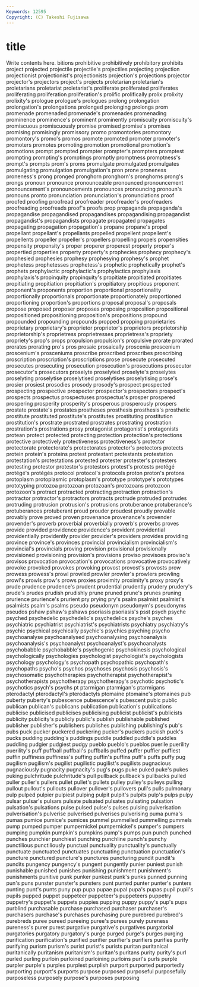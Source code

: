 ```yaml
---
Keywords: 12595 
Copyright: (C) Takeshi Fujisawa
---
```


# title

Write contents here.
bitions
prohibitive prohibitively prohibitory prohibits project projected projectile projectile's projectiles projecting
projection projectionist projectionist's projectionists projection's projections projector projector's projectors project's
projects proletarian proletarian's proletarians proletariat proletariat's proliferate proliferated proliferates proliferating
proliferation proliferation's prolific prolifically prolix prolixity prolixity's prologue prologue's prologues
prolong prolongation prolongation's prolongations prolonged prolonging prolongs prom promenade promenaded
promenade's promenades promenading prominence prominence's prominent prominently promiscuity promiscuity's promiscuous
promiscuously promise promised promise's promises promising promisingly promissory promo promontories
promontory promontory's promo's promos promote promoted promoter promoter's promoters promotes
promoting promotion promotional promotion's promotions prompt prompted prompter prompter's prompters
promptest prompting prompting's promptings promptly promptness promptness's prompt's prompts prom's
proms promulgate promulgated promulgates promulgating promulgation promulgation's pron prone proneness
proneness's prong pronged pronghorn pronghorn's pronghorns prong's prongs pronoun pronounce
pronounceable pronounced pronouncement pronouncement's pronouncements pronounces pronouncing pronoun's pronouns pronto
pronunciation pronunciation's pronunciations proof proofed proofing proofread proofreader proofreader's proofreaders
proofreading proofreads proof's proofs prop propaganda propaganda's propagandise propagandised propagandises
propagandising propagandist propagandist's propagandists propagate propagated propagates propagating propagation propagation's
propane propane's propel propellant propellant's propellants propelled propellent propellent's propellents
propeller propeller's propellers propelling propels propensities propensity propensity's proper properer
properest properly proper's propertied properties property property's prophecies prophecy prophecy's
prophesied prophesies prophesy prophesying prophesy's prophet prophetess prophetesses prophetess's prophetic
prophetically prophet's prophets prophylactic prophylactic's prophylactics prophylaxis prophylaxis's propinquity propinquity's
propitiate propitiated propitiates propitiating propitiation propitiation's propitiatory propitious proponent proponent's
proponents proportion proportional proportionality proportionally proportionals proportionate proportionately proportioned proportioning
proportion's proportions proposal proposal's proposals propose proposed proposer proposes proposing
proposition propositional propositioned propositioning proposition's propositions propound propounded propounding propounds
propped propping proprietaries proprietary proprietary's proprietor proprietor's proprietors proprietorship proprietorship's
proprietress proprietresses proprietress's propriety propriety's prop's props propulsion propulsion's propulsive
prorate prorated prorates prorating pro's pros prosaic prosaically proscenia proscenium
proscenium's prosceniums proscribe proscribed proscribes proscribing proscription proscription's proscriptions prose
prosecute prosecuted prosecutes prosecuting prosecution prosecution's prosecutions prosecutor prosecutor's prosecutors
proselyte proselyted proselyte's proselytes proselyting proselytise proselytised proselytises proselytising prose's
prosier prosiest prosodies prosody prosody's prospect prospected prospecting prospective prospector
prospector's prospectors prospect's prospects prospectus prospectuses prospectus's prosper prospered prospering
prosperity prosperity's prosperous prosperously prospers prostate prostate's prostates prostheses prosthesis
prosthesis's prosthetic prostitute prostituted prostitute's prostitutes prostituting prostitution prostitution's prostrate
prostrated prostrates prostrating prostration prostration's prostrations prosy protagonist protagonist's protagonists
protean protect protected protecting protection protection's protections protective protectively protectiveness
protectiveness's protector protectorate protectorate's protectorates protector's protectors protects protein protein's
proteins protest protestant protestants protestation protestation's protestations protested protester protester's
protesters protesting protestor protestor's protestors protest's protests protégé protégé's protégés
protocol protocol's protocols proton proton's protons protoplasm protoplasmic protoplasm's prototype
prototype's prototypes prototyping protozoa protozoan protozoan's protozoans protozoon protozoon's protract
protracted protracting protraction protraction's protractor protractor's protractors protracts protrude protruded
protrudes protruding protrusion protrusion's protrusions protuberance protuberance's protuberances protuberant proud
prouder proudest proudly provable provably prove proved proven provenance provenance's
provender provender's proverb proverbial proverbially proverb's proverbs proves provide provided
providence providence's provident providential providentially providently provider provider's providers provides
providing province province's provinces provincial provincialism provincialism's provincial's provincials proving
provision provisional provisionally provisioned provisioning provision's provisions proviso provisoes proviso's
provisos provocation provocation's provocations provocative provocatively provoke provoked provokes provoking
provost provost's provosts prow prowess prowess's prowl prowled prowler prowler's
prowlers prowling prowl's prowls prow's prows proxies proximity proximity's proxy
proxy's prude prudence prudence's prudent prudential prudently prudery prudery's prude's
prudes prudish prudishly prune pruned prune's prunes pruning prurience prurience's
prurient pry prying pry's psalm psalmist psalmist's psalmists psalm's psalms
pseudo pseudonym pseudonym's pseudonyms pseudos pshaw pshaw's pshaws psoriasis psoriasis's
psst psych psyche psyched psychedelic psychedelic's psychedelics psyche's psyches psychiatric
psychiatrist psychiatrist's psychiatrists psychiatry psychiatry's psychic psychical psychically psychic's psychics
psyching psycho psychoanalyse psychoanalysed psychoanalysing psychoanalysis psychoanalysis's psychoanalyst psychoanalyst's psychoanalysts
psychobabble psychobabble's psychogenic psychokinesis psychological psychologically psychologies psychologist psychologist's psychologists
psychology psychology's psychopath psychopathic psychopath's psychopaths psycho's psychos psychoses psychosis
psychosis's psychosomatic psychotherapies psychotherapist psychotherapist's psychotherapists psychotherapy psychotherapy's psychotic psychotic's
psychotics psych's psychs pt ptarmigan ptarmigan's ptarmigans pterodactyl pterodactyl's pterodactyls
ptomaine ptomaine's ptomaines pub puberty puberty's pubescence pubescence's pubescent pubic
public publican publican's publicans publication publication's publications publicise publicised publicises
publicising publicist publicist's publicists publicity publicity's publicly public's publish publishable
published publisher publisher's publishers publishes publishing publishing's pub's pubs puck
pucker puckered puckering pucker's puckers puckish puck's pucks pudding pudding's
puddings puddle puddled puddle's puddles puddling pudgier pudgiest pudgy pueblo
pueblo's pueblos puerile puerility puerility's puff puffball puffball's puffballs puffed
puffer puffier puffiest puffin puffiness puffiness's puffing puffin's puffins puff's
puffs puffy pug pugilism pugilism's pugilist pugilistic pugilist's pugilists pugnacious
pugnaciously pugnacity pugnacity's pug's pugs puke puked puke's pukes puking
pulchritude pulchritude's pull pullback pullback's pullbacks pulled puller puller's pullers
pullet pullet's pullets pulley pulley's pulleys pulling pullout pullout's pullouts
pullover pullover's pullovers pull's pulls pulmonary pulp pulped pulpier pulpiest
pulping pulpit pulpit's pulpits pulp's pulps pulpy pulsar pulsar's pulsars
pulsate pulsated pulsates pulsating pulsation pulsation's pulsations pulse pulsed pulse's
pulses pulsing pulverisation pulverisation's pulverise pulverised pulverises pulverising puma puma's
pumas pumice pumice's pumices pummel pummelled pummelling pummels pump pumped
pumper pumpernickel pumpernickel's pumper's pumpers pumping pumpkin pumpkin's pumpkins pump's
pumps pun punch punched punches punchier punchiest punching punchline punch's
punchy punctilious punctiliously punctual punctuality punctuality's punctually punctuate punctuated punctuates
punctuating punctuation punctuation's puncture punctured puncture's punctures puncturing pundit pundit's
pundits pungency pungency's pungent pungently punier puniest punish punishable punished
punishes punishing punishment punishment's punishments punitive punk punker punkest punk's
punks punned punning pun's puns punster punster's punsters punt punted
punter punter's punters punting punt's punts puny pup pupa pupae
pupal pupa's pupas pupil pupil's pupils pupped puppet puppeteer puppeteer's
puppeteers puppetry puppetry's puppet's puppets puppies pupping puppy puppy's pup's
pups purblind purchasable purchase purchased purchaser purchaser's purchasers purchase's purchases
purchasing pure purebred purebred's purebreds puree pureed pureeing puree's purees
purely pureness pureness's purer purest purgative purgative's purgatives purgatorial purgatories
purgatory purgatory's purge purged purge's purges purging purification purification's purified
purifier purifier's purifiers purifies purify purifying purism purism's purist purist's
purists puritan puritanical puritanically puritanism puritanism's puritan's puritans purity purity's
purl purled purling purloin purloined purloining purloins purl's purls purple
purpler purple's purples purplest purplish purport purported purportedly purporting purport's
purports purpose purposed purposeful purposefully purposeless purposely purpose's purposes purposing
